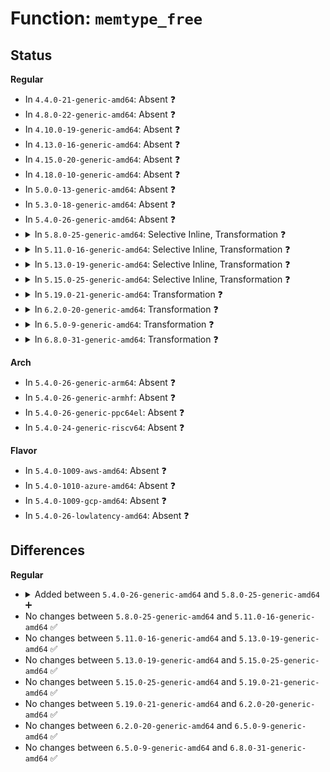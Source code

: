 # Function: <code>memtype_free</code>

## Status
<b>Regular</b>
<ul>
<li>
In <code>4.4.0-21-generic-amd64</code>: Absent ❓
</li>
<li>
In <code>4.8.0-22-generic-amd64</code>: Absent ❓
</li>
<li>
In <code>4.10.0-19-generic-amd64</code>: Absent ❓
</li>
<li>
In <code>4.13.0-16-generic-amd64</code>: Absent ❓
</li>
<li>
In <code>4.15.0-20-generic-amd64</code>: Absent ❓
</li>
<li>
In <code>4.18.0-10-generic-amd64</code>: Absent ❓
</li>
<li>
In <code>5.0.0-13-generic-amd64</code>: Absent ❓
</li>
<li>
In <code>5.3.0-18-generic-amd64</code>: Absent ❓
</li>
<li>
In <code>5.4.0-26-generic-amd64</code>: Absent ❓
</li>
<li>
<details>
<summary>In <code>5.8.0-25-generic-amd64</code>: Selective Inline, Transformation ❓</summary>

```c
int memtype_free(u64 start, u64 end)
```

```json
{
  "name": "memtype_free",
  "collision_type": "Unique Global",
  "inline_type": "Selective",
  "funcs": [
    {
      "addr": 18446744071579436912,
      "name": "memtype_free",
      "external": true,
      "loc": "arch/x86/mm/pat/memtype.c:658",
      "file": "arch/x86/mm/pat/memtype.c",
      "inline": "not declared, inlined",
      "caller_inline": [
        "arch/x86/mm/pat/memtype.c:untrack_pfn",
        "arch/x86/mm/pat/memtype.c:arch_io_free_memtype_wc",
        "arch/x86/mm/pat/memtype.c:memtype_reserve_io"
      ],
      "caller_func": [
        "arch/x86/mm/ioremap.c:__ioremap_caller",
        "arch/x86/mm/pat/set_memory.c:_set_pages_array",
        "arch/x86/mm/pat/set_memory.c:set_memory_wc",
        "arch/x86/mm/pat/set_memory.c:set_memory_uc",
        "arch/x86/mm/pat/memtype.c:untrack_pfn",
        "arch/x86/mm/pat/memtype.c:reserve_pfn_range",
        "arch/x86/mm/pat/memtype.c:reserve_pfn_range",
        "arch/x86/mm/pat/memtype.c:reserve_pfn_range",
        "arch/x86/mm/pat/memtype.c:arch_io_free_memtype_wc",
        "arch/x86/mm/pat/memtype.c:memtype_reserve_io"
      ]
    }
  ],
  "symbols": [
    {
      "addr": 18446744071579433584,
      "name": "memtype_free.part.0",
      "section": ".text",
      "bind": "STB_LOCAL",
      "size": 239
    },
    {
      "addr": 18446744071579437106,
      "name": "memtype_free.part.0.cold",
      "section": ".text",
      "bind": "STB_LOCAL",
      "size": 77
    },
    {
      "addr": 18446744071579435248,
      "name": "memtype_free",
      "section": ".text",
      "bind": "STB_GLOBAL",
      "size": 28
    }
  ]
}
```
</details>
</li>
<li>
<details>
<summary>In <code>5.11.0-16-generic-amd64</code>: Selective Inline, Transformation ❓</summary>

```c
int memtype_free(u64 start, u64 end)
```

```json
{
  "name": "memtype_free",
  "collision_type": "Unique Global",
  "inline_type": "Selective",
  "funcs": [
    {
      "addr": 18446744071579436144,
      "name": "memtype_free",
      "external": true,
      "loc": "arch/x86/mm/pat/memtype.c:658",
      "file": "arch/x86/mm/pat/memtype.c",
      "inline": "not declared, inlined",
      "caller_inline": [
        "arch/x86/mm/pat/memtype.c:untrack_pfn",
        "arch/x86/mm/pat/memtype.c:arch_io_free_memtype_wc",
        "arch/x86/mm/pat/memtype.c:memtype_reserve_io"
      ],
      "caller_func": [
        "arch/x86/mm/ioremap.c:__ioremap_caller",
        "arch/x86/mm/pat/set_memory.c:_set_pages_array",
        "arch/x86/mm/pat/set_memory.c:set_memory_wc",
        "arch/x86/mm/pat/set_memory.c:set_memory_uc",
        "arch/x86/mm/pat/memtype.c:untrack_pfn",
        "arch/x86/mm/pat/memtype.c:reserve_pfn_range",
        "arch/x86/mm/pat/memtype.c:reserve_pfn_range",
        "arch/x86/mm/pat/memtype.c:reserve_pfn_range",
        "arch/x86/mm/pat/memtype.c:arch_io_free_memtype_wc",
        "arch/x86/mm/pat/memtype.c:memtype_reserve_io"
      ]
    }
  ],
  "symbols": [
    {
      "addr": 18446744071579432816,
      "name": "memtype_free.part.0",
      "section": ".text",
      "bind": "STB_LOCAL",
      "size": 239
    },
    {
      "addr": 18446744071591270703,
      "name": "memtype_free.part.0.cold",
      "section": ".text",
      "bind": "STB_LOCAL",
      "size": 77
    },
    {
      "addr": 18446744071579434480,
      "name": "memtype_free",
      "section": ".text",
      "bind": "STB_GLOBAL",
      "size": 28
    }
  ]
}
```
</details>
</li>
<li>
<details>
<summary>In <code>5.13.0-19-generic-amd64</code>: Selective Inline, Transformation ❓</summary>

```c
int memtype_free(u64 start, u64 end)
```

```json
{
  "name": "memtype_free",
  "collision_type": "Unique Global",
  "inline_type": "Selective",
  "funcs": [
    {
      "addr": 18446744071579439072,
      "name": "memtype_free",
      "external": true,
      "loc": "arch/x86/mm/pat/memtype.c:658",
      "file": "arch/x86/mm/pat/memtype.c",
      "inline": "not declared, inlined",
      "caller_inline": [
        "arch/x86/mm/pat/memtype.c:untrack_pfn",
        "arch/x86/mm/pat/memtype.c:arch_io_free_memtype_wc",
        "arch/x86/mm/pat/memtype.c:memtype_reserve_io"
      ],
      "caller_func": [
        "arch/x86/mm/ioremap.c:__ioremap_caller",
        "arch/x86/mm/pat/set_memory.c:_set_pages_array",
        "arch/x86/mm/pat/set_memory.c:set_memory_wc",
        "arch/x86/mm/pat/set_memory.c:set_memory_uc",
        "arch/x86/mm/pat/memtype.c:untrack_pfn",
        "arch/x86/mm/pat/memtype.c:reserve_pfn_range",
        "arch/x86/mm/pat/memtype.c:reserve_pfn_range",
        "arch/x86/mm/pat/memtype.c:reserve_pfn_range",
        "arch/x86/mm/pat/memtype.c:arch_io_free_memtype_wc",
        "arch/x86/mm/pat/memtype.c:memtype_reserve_io"
      ]
    }
  ],
  "symbols": [
    {
      "addr": 18446744071579435632,
      "name": "memtype_free.part.0",
      "section": ".text",
      "bind": "STB_LOCAL",
      "size": 239
    },
    {
      "addr": 18446744071591213388,
      "name": "memtype_free.part.0.cold",
      "section": ".text",
      "bind": "STB_LOCAL",
      "size": 77
    },
    {
      "addr": 18446744071579437296,
      "name": "memtype_free",
      "section": ".text",
      "bind": "STB_GLOBAL",
      "size": 28
    }
  ]
}
```
</details>
</li>
<li>
<details>
<summary>In <code>5.15.0-25-generic-amd64</code>: Selective Inline, Transformation ❓</summary>

```c
int memtype_free(u64 start, u64 end)
```

```json
{
  "name": "memtype_free",
  "collision_type": "Unique Global",
  "inline_type": "Selective",
  "funcs": [
    {
      "addr": 18446744071579501420,
      "name": "memtype_free",
      "external": true,
      "loc": "arch/x86/mm/pat/memtype.c:663",
      "file": "arch/x86/mm/pat/memtype.c",
      "inline": "not declared, inlined",
      "caller_inline": [],
      "caller_func": [
        "arch/x86/mm/ioremap.c:__ioremap_caller",
        "arch/x86/mm/pat/set_memory.c:_set_pages_array",
        "arch/x86/mm/pat/set_memory.c:set_memory_wc",
        "arch/x86/mm/pat/set_memory.c:set_memory_uc",
        "arch/x86/mm/pat/memtype.c:untrack_pfn",
        "arch/x86/mm/pat/memtype.c:reserve_pfn_range",
        "arch/x86/mm/pat/memtype.c:reserve_pfn_range",
        "arch/x86/mm/pat/memtype.c:reserve_pfn_range",
        "arch/x86/mm/pat/memtype.c:arch_io_free_memtype_wc",
        "arch/x86/mm/pat/memtype.c:memtype_reserve_io"
      ]
    }
  ],
  "symbols": [
    {
      "addr": 18446744071592089236,
      "name": "memtype_free.cold",
      "section": ".text",
      "bind": "STB_LOCAL",
      "size": 98
    },
    {
      "addr": 18446744071579501376,
      "name": "memtype_free",
      "section": ".text",
      "bind": "STB_GLOBAL",
      "size": 270
    }
  ]
}
```
</details>
</li>
<li>
<details>
<summary>In <code>5.19.0-21-generic-amd64</code>: Transformation ❓</summary>

```c
int memtype_free(u64 start, u64 end)
```

```json
{
  "name": "memtype_free",
  "collision_type": "Unique Global",
  "inline_type": "No",
  "funcs": [
    {
      "addr": 0,
      "name": "memtype_free",
      "external": true,
      "loc": "arch/x86/mm/pat/memtype.c:671",
      "file": "arch/x86/mm/pat/memtype.c",
      "inline": "seen, unknown",
      "caller_inline": [],
      "caller_func": [
        "arch/x86/mm/ioremap.c:__ioremap_caller",
        "arch/x86/mm/pat/set_memory.c:_set_pages_array",
        "arch/x86/mm/pat/set_memory.c:set_memory_wc",
        "arch/x86/mm/pat/set_memory.c:set_memory_uc",
        "arch/x86/mm/pat/memtype.c:untrack_pfn",
        "arch/x86/mm/pat/memtype.c:reserve_pfn_range",
        "arch/x86/mm/pat/memtype.c:reserve_pfn_range",
        "arch/x86/mm/pat/memtype.c:reserve_pfn_range",
        "arch/x86/mm/pat/memtype.c:arch_io_free_memtype_wc",
        "arch/x86/mm/pat/memtype.c:memtype_reserve_io"
      ]
    }
  ],
  "symbols": [
    {
      "addr": 18446744071593856173,
      "name": "memtype_free.cold",
      "section": ".text",
      "bind": "STB_LOCAL",
      "size": 113
    },
    {
      "addr": 18446744071579583120,
      "name": "memtype_free",
      "section": ".text",
      "bind": "STB_GLOBAL",
      "size": 256
    }
  ]
}
```
</details>
</li>
<li>
<details>
<summary>In <code>6.2.0-20-generic-amd64</code>: Transformation ❓</summary>

```c
int memtype_free(u64 start, u64 end)
```

```json
{
  "name": "memtype_free",
  "collision_type": "Unique Global",
  "inline_type": "No",
  "funcs": [
    {
      "addr": 0,
      "name": "memtype_free",
      "external": true,
      "loc": "arch/x86/mm/pat/memtype.c:624",
      "file": "arch/x86/mm/pat/memtype.c",
      "inline": "seen, unknown",
      "caller_inline": [],
      "caller_func": [
        "arch/x86/mm/ioremap.c:__ioremap_caller",
        "arch/x86/mm/pat/set_memory.c:_set_pages_array",
        "arch/x86/mm/pat/set_memory.c:set_memory_wc",
        "arch/x86/mm/pat/set_memory.c:set_memory_uc",
        "arch/x86/mm/pat/memtype.c:untrack_pfn",
        "arch/x86/mm/pat/memtype.c:reserve_pfn_range",
        "arch/x86/mm/pat/memtype.c:reserve_pfn_range",
        "arch/x86/mm/pat/memtype.c:reserve_pfn_range",
        "arch/x86/mm/pat/memtype.c:arch_io_free_memtype_wc",
        "arch/x86/mm/pat/memtype.c:memtype_reserve_io"
      ]
    }
  ],
  "symbols": [
    {
      "addr": 18446744071595970352,
      "name": "memtype_free.cold",
      "section": ".text",
      "bind": "STB_LOCAL",
      "size": 21
    },
    {
      "addr": 18446744071579692608,
      "name": "memtype_free",
      "section": ".text",
      "bind": "STB_GLOBAL",
      "size": 345
    }
  ]
}
```
</details>
</li>
<li>
<details>
<summary>In <code>6.5.0-9-generic-amd64</code>: Transformation ❓</summary>

```c
int memtype_free(u64 start, u64 end)
```

```json
{
  "name": "memtype_free",
  "collision_type": "Unique Global",
  "inline_type": "No",
  "funcs": [
    {
      "addr": 0,
      "name": "memtype_free",
      "external": true,
      "loc": "arch/x86/mm/pat/memtype.c:624",
      "file": "arch/x86/mm/pat/memtype.c",
      "inline": "seen, unknown",
      "caller_inline": [],
      "caller_func": [
        "arch/x86/mm/ioremap.c:__ioremap_caller",
        "arch/x86/mm/pat/set_memory.c:_set_pages_array",
        "arch/x86/mm/pat/set_memory.c:set_memory_wc",
        "arch/x86/mm/pat/set_memory.c:set_memory_uc",
        "arch/x86/mm/pat/memtype.c:untrack_pfn",
        "arch/x86/mm/pat/memtype.c:reserve_pfn_range",
        "arch/x86/mm/pat/memtype.c:reserve_pfn_range",
        "arch/x86/mm/pat/memtype.c:reserve_pfn_range",
        "arch/x86/mm/pat/memtype.c:arch_io_free_memtype_wc",
        "arch/x86/mm/pat/memtype.c:memtype_reserve_io"
      ]
    }
  ],
  "symbols": [
    {
      "addr": 18446744071596487935,
      "name": "memtype_free.cold",
      "section": ".text",
      "bind": "STB_LOCAL",
      "size": 21
    },
    {
      "addr": 18446744071579706352,
      "name": "memtype_free",
      "section": ".text",
      "bind": "STB_GLOBAL",
      "size": 339
    }
  ]
}
```
</details>
</li>
<li>
<details>
<summary>In <code>6.8.0-31-generic-amd64</code>: Transformation ❓</summary>

```c
int memtype_free(u64 start, u64 end)
```

```json
{
  "name": "memtype_free",
  "collision_type": "Unique Global",
  "inline_type": "No",
  "funcs": [
    {
      "addr": 0,
      "name": "memtype_free",
      "external": true,
      "loc": "arch/x86/mm/pat/memtype.c:624",
      "file": "arch/x86/mm/pat/memtype.c",
      "inline": "seen, unknown",
      "caller_inline": [],
      "caller_func": [
        "arch/x86/mm/ioremap.c:__ioremap_caller",
        "arch/x86/mm/pat/set_memory.c:_set_pages_array",
        "arch/x86/mm/pat/set_memory.c:set_memory_wc",
        "arch/x86/mm/pat/set_memory.c:set_memory_uc",
        "arch/x86/mm/pat/memtype.c:untrack_pfn",
        "arch/x86/mm/pat/memtype.c:reserve_pfn_range",
        "arch/x86/mm/pat/memtype.c:reserve_pfn_range",
        "arch/x86/mm/pat/memtype.c:reserve_pfn_range",
        "arch/x86/mm/pat/memtype.c:arch_io_free_memtype_wc",
        "arch/x86/mm/pat/memtype.c:memtype_reserve_io"
      ]
    }
  ],
  "symbols": [
    {
      "addr": 18446744071597384557,
      "name": "memtype_free.cold",
      "section": ".text",
      "bind": "STB_LOCAL",
      "size": 21
    },
    {
      "addr": 18446744071579741056,
      "name": "memtype_free",
      "section": ".text",
      "bind": "STB_GLOBAL",
      "size": 339
    }
  ]
}
```
</details>
</li>
</ul>
<b>Arch</b>
<ul>
<li>
In <code>5.4.0-26-generic-arm64</code>: Absent ❓
</li>
<li>
In <code>5.4.0-26-generic-armhf</code>: Absent ❓
</li>
<li>
In <code>5.4.0-26-generic-ppc64el</code>: Absent ❓
</li>
<li>
In <code>5.4.0-24-generic-riscv64</code>: Absent ❓
</li>
</ul>
<b>Flavor</b>
<ul>
<li>
In <code>5.4.0-1009-aws-amd64</code>: Absent ❓
</li>
<li>
In <code>5.4.0-1010-azure-amd64</code>: Absent ❓
</li>
<li>
In <code>5.4.0-1009-gcp-amd64</code>: Absent ❓
</li>
<li>
In <code>5.4.0-26-lowlatency-amd64</code>: Absent ❓
</li>
</ul>

## Differences
<b>Regular</b>
<ul>
<li>
<details>
<summary>Added between <code>5.4.0-26-generic-amd64</code> and <code>5.8.0-25-generic-amd64</code> ➕</summary>

```c
int memtype_free(u64 start, u64 end)
```
</details>
</li>
<li>
No changes between <code>5.8.0-25-generic-amd64</code> and <code>5.11.0-16-generic-amd64</code> ✅
</li>
<li>
No changes between <code>5.11.0-16-generic-amd64</code> and <code>5.13.0-19-generic-amd64</code> ✅
</li>
<li>
No changes between <code>5.13.0-19-generic-amd64</code> and <code>5.15.0-25-generic-amd64</code> ✅
</li>
<li>
No changes between <code>5.15.0-25-generic-amd64</code> and <code>5.19.0-21-generic-amd64</code> ✅
</li>
<li>
No changes between <code>5.19.0-21-generic-amd64</code> and <code>6.2.0-20-generic-amd64</code> ✅
</li>
<li>
No changes between <code>6.2.0-20-generic-amd64</code> and <code>6.5.0-9-generic-amd64</code> ✅
</li>
<li>
No changes between <code>6.5.0-9-generic-amd64</code> and <code>6.8.0-31-generic-amd64</code> ✅
</li>
</ul>
